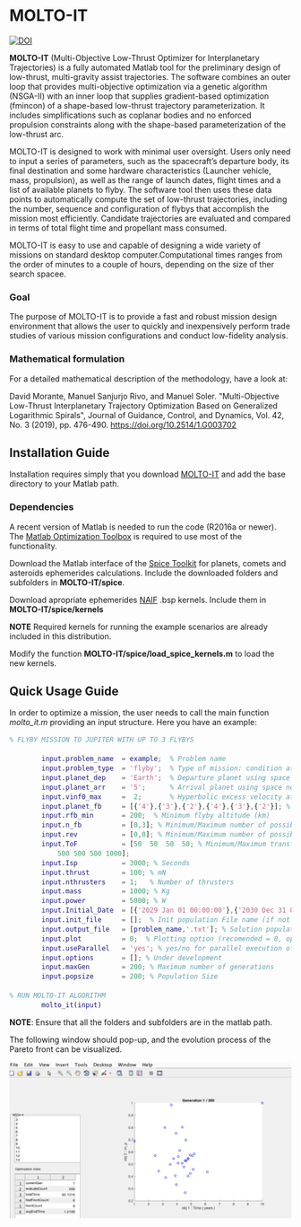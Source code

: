 # MOLTO-IT
[![DOI](https://zenodo.org/badge/169291732.svg)](https://zenodo.org/badge/latestdoi/169291732) 

**MOLTO-IT** (Multi-Objective Low-Thrust Optimizer for Interplanetary Trajectories) is a fully automated Matlab tool for the preliminary design of low-thrust, multi-gravity assist trajectories. The software combines an outer loop that provides multi-objective optimization via a genetic algorithm (NSGA-II) with an inner loop that supplies gradient-based optimization (fmincon) of a shape-based low-thrust trajectory parameterization. It includes simplifications such as coplanar bodies and no enforced propulsion constraints along with the shape-based parameterization of the low-thrust arc.

MOLTO-IT is designed to work with minimal user oversight. Users only need to input a series of parameters, such as the spacecraft’s departure body, its final destination and some hardware characteristics (Launcher vehicle, mass, propulsion), as well as the range of launch dates, flight times and a list of available planets to flyby. The software tool then uses these data points to automatically compute the set of low-thrust trajectories, including the number, sequence and configuration of flybys that accomplish the mission most efficiently. Candidate trajectories are evaluated and compared in terms of total flight time and propellant mass consumed. 

MOLTO-IT is easy to use and capable of designing a wide variety of missions on standard desktop computer.Computational times ranges from the order of minutes to a couple of hours, depending on the size of ther search spacee.

### Goal
The purpose of MOLTO-IT is to provide a fast and robust mission design environment that allows the user to quickly and inexpensively perform trade studies of various mission configurations and conduct low-fidelity analysis.

### Mathematical formulation
For a detailed mathematical description of the methodology, have a look at: 

David Morante, Manuel Sanjurjo Rivo, and Manuel Soler.  "Multi-Objective Low-Thrust Interplanetary Trajectory Optimization Based on Generalized Logarithmic Spirals", Journal of Guidance, Control, and Dynamics, Vol. 42, No. 3 (2019), pp. 476-490. 
https://doi.org/10.2514/1.G003702

## Installation Guide
Installation requires simply that you download [MOLTO-IT](https://github.com/uc3m-aerospace/MOLTO-IT/) and add the base directory to your Matlab path.

### Dependencies
A recent version of Matlab is needed to run the code (R2016a or newer). The [Matlab Optimization Toolbox](https://es.mathworks.com/help/optim/index.html) is required to use most of the functionality.

Download the Matlab interface of the [Spice Toolkit](https://naif.jpl.nasa.gov/naif/toolkit.html) for planets, comets and asteroids ephemerides calculations. Include the downloaded folders and subfolders in **MOLTO-IT/spice**. 

Download apropriate ephemerides [NAIF](https://naif.jpl.nasa.gov/pub/naif/generic_kernels/spk/) .bsp kernels. Include them in **MOLTO-IT/spice/kernels** 

**NOTE** Required kernels for running the example scenarios are already included in this distribution.

Modify the function **MOLTO-IT/spice/load_spice_kernels.m** to load the new kernels.

## Quick Usage Guide

In order to optimize a mission, the user needs to call the main function *molto_it.m* providing an input structure. Here you have an example:

```matlab
% FLYBY MISSION TO JUPITER WITH UP TO 3 FLYBYS

        input.problem_name  = example;  % Problem name
        input.problem_type  = 'flyby';  % Type of mission: condition at arrival planet (flyby/rendezvous)
        input.planet_dep    = 'Earth';  % Departure planet using space nomenclature (e.g. 3==Earth)
        input.planet_arr    = '5';      % Arrival planet using space nomenclature (e.g. 5==Jupiter)
        input.vinf0_max     =  2;       % Hyperbolic excess velocity at departure planet (km/s)
        input.planet_fb     = [{'4'},{'3'},{'2'},{'4'},{'3'},{'2'}]; % List of available planets to flyby in spice nomenclature
        input.rfb_min       = 200;  % Minimum flyby altitude (km)
        input.n_fb          = [0,3]; % Minimum/Maximum number of possible flybys
        input.rev           = [0,0]; % Minimum/Maximum number of possible revolutions
        input.ToF           = [50  50  50  50; % Minimum/Maximum transfer time per leg (days)
            500 500 500 1000];
        input.Isp           = 3000; % Seconds
        input.thrust        = 100; % mN
        input.nthrusters    = 1;   % Number of thrusters
        input.mass          = 1000; % Kg 
        input.power         = 5000; % W
        input.Initial_Date  = [{'2029 Jan 01 00:00:00'},{'2030 Dec 31 00:00:00'}];  % Minimum/Maximum Launch date (Gregorian Date)
        input.init_file     = [];  % Init population File name (if not provided, random initial population)
        input.output_file   = [problem_name,'.txt']; % Solution population File name
        input.plot          = 0;  % Plotting option (recomended = 0, option =1 is under development)
        input.useParallel   = 'yes'; % yes/no for parallel execution of the genetic algorithm
        input.options       = []; % Under development
        input.maxGen        = 200; % Maximum number of generations
        input.popsize       = 200; % Population Size
        
% RUN MOLTO-IT ALGORITHM
        molto_it(input)
```
**NOTE**: Ensure that all the folders and subfolders are in the matlab path.

The following window should pop-up, and the evolution process of the Pareto front can be visualized.

![Pop-up window](display.png)



